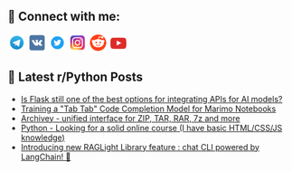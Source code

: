 ## 🔎 Connect with me:
[<img src="https://github.com/bullbesh/bullbesh/blob/main/images/Telegram.png" width="32" height="32" />](https://t.me/bullbesh)
[<img src="https://github.com/bullbesh/bullbesh/blob/main/images/VK.png" width="32" height="32" />](https://vk.com/bullbesh)
[<img src="https://github.com/bullbesh/bullbesh/blob/main/images/Twitter.png" width="32" height="32" />](https://twitter.com/bullbesh1)
[<img src="https://github.com/bullbesh/bullbesh/blob/main/images/Instagram.png" width="32" height="32" />](https://www.instagram.com/bullbesh)
[<img src="https://github.com/bullbesh/bullbesh/blob/main/images/Reddit.png" width="32" height="32" />](https://www.reddit.com/user/bullbesh)
[<img src="https://github.com/bullbesh/bullbesh/blob/main/images/YouTube.png" width="32" height="32" />](https://www.youtube.com/channel/UCtfjRs6uzgq5mfm8S06WTcg)

## 📕 Latest r/Python Posts
<!-- BLOG-POST-LIST:START -->
- [Is Flask still one of the best options for integrating APIs for AI models?](https://www.reddit.com/r/Python/comments/1mct7ds/is_flask_still_one_of_the_best_options_for/)
- [Training a &quot;Tab Tab&quot; Code Completion Model for Marimo Notebooks](https://www.reddit.com/r/Python/comments/1mcrj71/training_a_tab_tab_code_completion_model_for/)
- [Archivey - unified interface for ZIP, TAR, RAR, 7z and more](https://www.reddit.com/r/Python/comments/1mcrerl/archivey_unified_interface_for_zip_tar_rar_7z_and/)
- [Python - Looking for a solid online course &lpar;I have basic HTML/CSS/JS knowledge&rpar;](https://www.reddit.com/r/Python/comments/1mcocw9/python_looking_for_a_solid_online_course_i_have/)
- [Introducing new RAGLight Library feature : chat CLI powered by LangChain! 💬](https://www.reddit.com/r/Python/comments/1mco7pw/introducing_new_raglight_library_feature_chat_cli/)
<!-- BLOG-POST-LIST:END -->
